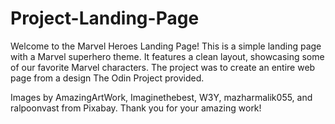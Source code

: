 # Project-Landing-Page

Welcome to the Marvel Heroes Landing Page! This is a simple landing page with a Marvel superhero theme. It features a clean layout, showcasing some of our favorite Marvel characters. The project was to create an entire web page from a design The Odin Project provided. 

Images by AmazingArtWork, Imaginethebest, W3Y, mazharmalik055, and ralpoonvast from Pixabay. Thank you for your amazing work!
